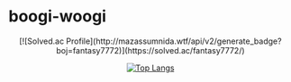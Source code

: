 # boogi-woogi
<div align="center">
[![Solved.ac Profile](http://mazassumnida.wtf/api/v2/generate_badge?boj=fantasy7772)](https://solved.ac/fantasy7772/)

[![Top Langs](https://github-readme-stats.vercel.app/api/top-langs/?username=boogi-woogi&langs_count=10&layout=compact&theme=white)](https://github.com/boogi-woogi)
</div>

